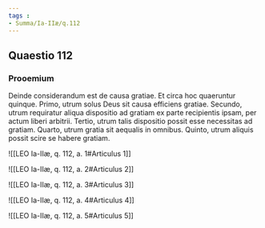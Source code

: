 ```yaml
---
tags : 
- Summa/Ia-IIæ/q.112
---
```


## Quaestio 112

### Prooemium

Deinde considerandum est de causa gratiae. Et circa hoc quaeruntur quinque. Primo, utrum solus Deus sit causa efficiens gratiae. Secundo, utrum requiratur aliqua dispositio ad gratiam ex parte recipientis ipsam, per actum liberi arbitrii. Tertio, utrum talis dispositio possit esse necessitas ad gratiam. Quarto, utrum gratia sit aequalis in omnibus. Quinto, utrum aliquis possit scire se habere gratiam.

![[LEO Ia-IIæ, q. 112, a. 1#Articulus 1]]

![[LEO Ia-IIæ, q. 112, a. 2#Articulus 2]]

![[LEO Ia-IIæ, q. 112, a. 3#Articulus 3]]

![[LEO Ia-IIæ, q. 112, a. 4#Articulus 4]]

![[LEO Ia-IIæ, q. 112, a. 5#Articulus 5]]

